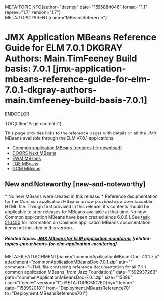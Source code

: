 META:TOPICINFO{author="tfeeney" date="1595884046" format="1.1"
reprev="1.7" version="1.7"} META:TOPICPARENT{name="MBeansReference"}

# JMX Application MBeans Reference Guide for ELM 7.0.1 DKGRAY Authors: Main.TimFeeney Build basis: 7.0.1 [jmx-application-mbeans-reference-guide-for-elm-7.0.1-dkgray-authors-main.timfeeney-build-basis-7.0.1]

ENDCOLOR

TOC{title="Page contents"}

This page provides links to the reference pages with details on all the
JMX MBeans available through the ELM v7.0.1 applications.

-   [Common application MBeans (requires file
    download)](ATTACHURL/commonApplicationMBeansDoc-7.0.1.zip)
-   [DOORS Next MBeans](RDNG70Beans)
-   [EWM
    MBeans](https://jazz.net/wiki/bin/view/Main/RTCMonitoringMBeans)
-   [LQE MBeans](https://jazz.net/library/article/90785)
-   [GCM MBeans](GCM70Beans)

## New and Noteworthy [new-and-noteworthy]

\* No new MBeans were created in this release. \* Reference
documentation for the Common application MBeans is now provided as a
downloadable HTML file. Though first provided in this release, it's
contents should be applicable to prior releases for MBeans available at
that time. No new Common application MBeans have been created since
6.0.6.1. See [task
510450](https://jazz.net/jazz/web/projects/Jazz20Foundation#action=com.ibm.team.workitem.viewWorkItem&id=510450)
for information on Common application MBeans documentation items not
included in this version.

##### Related topics: [JMX MBeans for ELM application monitoring](JMXMBeans) [related-topics-jmx-mbeans-for-elm-application-monitoring]

META:FILEATTACHMENT{name="commonApplicationMBeansDoc-7.0.1.zip"
attachment="commonApplicationMBeansDoc-7.0.1.zip" attr="" comment="HTML
file containing reference documentation for all 7.0.1 common application
MBeans (from Jazz Foundation)" date="1592937263"
path="commonApplicationMBeansDoc-7.0.1.zip" size="15396" user="tfeeney"
version="1"} META:TOPICMOVED{by="tfeeney" date="1589920181"
from="Deployment.MBeansReference70" to="Deployment.MBeansReference701"}
